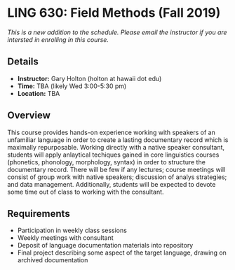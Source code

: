 # LING 630: Field Methods (Fall 2019)

*This is a new addition to the schedule. Please email the instructor if you are intersted in enrolling in this course.*

## Details
- **Instructor:** Gary Holton (holton at hawaii dot edu)
- **Time:** TBA (likely Wed 3:00-5:30 pm)
- **Location:** TBA

## Overview

This course provides hands-on experience working with speakers of an unfamiliar language in order to create a lasting documentary record which is maximally repurposable. Working directly with a native speaker consultant, students will apply anlaytical techiques gained in core linguistics courses (phonetics, phonology, morphology, syntax) in order to structure the documentary record. There will be few if any lectures; course meetings will consist of group work with native speakers; discussion of analys strategies; and data management. Additionally, students will be expected to devote some time out of class to working with the consultant. 

## Requirements

- Participation in weekly class sessions
- Weekly meetings with consultant
- Deposit of language documentation materials into repository
- Final project describing some aspect of the target language, drawing on archived documentation

